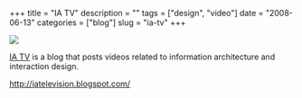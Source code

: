 +++
title = "IA TV"
description = ""
tags = ["design", "video"]
date = "2008-06-13"
categories = ["blog"]
slug = "ia-tv"
+++



  <div class="notebook-screenshot"><a href="http://iatelevision.blogspot.com/"><img src="/media/bluga/wt4852d84e62d6f_0.jpg"/></a></div><p><a href="http://iatelevision.blogspot.com/">IA TV</a> is a blog that posts videos related to information architecture and interaction design.</p>
    
  <a href="http://iatelevision.blogspot.com/">http://iatelevision.blogspot.com/</a>
